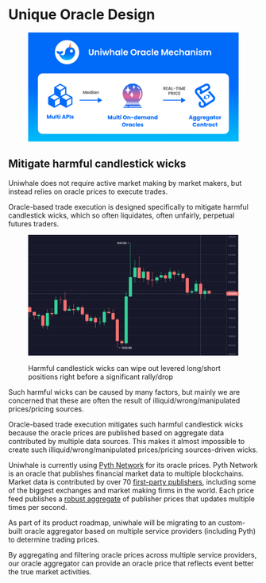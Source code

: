 # Unique Oracle Design

<figure><img src=".gitbook/assets/image.png" alt=""><figcaption></figcaption></figure>

## Mitigate harmful candlestick wicks&#x20;

Uniwhale does not require active market making by market makers, but instead relies on oracle prices to execute trades.

Oracle-based trade execution is designed specifically to mitigate harmful candlestick wicks, which so often liquidates, often unfairly, perpetual futures traders.

<figure><img src=".gitbook/assets/2022-11-22 08.32.31.jpg" alt=""><figcaption><p>Harmful candlestick wicks can wipe out levered long/short positions right before a significant rally/drop</p></figcaption></figure>

Such harmful wicks can be caused by many factors, but mainly we are concerned that these are often the result of illiquid/wrong/manipulated prices/pricing sources.

Oracle-based trade execution mitigates such harmful candlestick wicks because the oracle prices are published based on aggregate data contributed by multiple data sources. This makes it almost impossible to create such illiquid/wrong/manipulated prices/pricing sources-driven wicks.

Uniwhale is currently using [Pyth Network](https://pyth.network) for its oracle prices. Pyth Network is an oracle that publishes financial market data to multiple blockchains. Market data is contributed by over 70 [first-party publishers](https://pyth.network/publishers/), including some of the biggest exchanges and market making firms in the world. Each price feed publishes a [robust aggregate](https://docs.pyth.network/how-pyth-works/price-aggregation) of publisher prices that updates multiple times per second.

As part of its product roadmap, uniwhale will be migrating to an custom-built oracle aggregator based on multiple service providers (including Pyth) to determine trading prices.

By aggregating and filtering oracle prices across multiple service providers, our oracle aggregator can provide an oracle price that reflects event better the true market activities.



